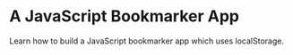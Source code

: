# A JavaScript Bookmarker App

Learn how to build a JavaScript bookmarker app which uses localStorage.
